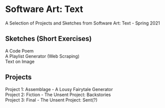 <h1> Software Art: Text </h1>
A Selection of Projects and Sketches from Software Art: Text - Spring 2021
<h2>Sketches (Short Exercises)</h2>
A Code Poem</br>
A Playlist Generator (Web Scraping)</br>
Text on Image 
</br>
<h2>Projects</h2>
Project 1: Assemblage - A Lousy Fairytale Generator
</br>
Project 2: Fiction - The Unsent Project: Backstories
</br>
Project 3: Final - The Unsent Project: Sent(?)
</br>

